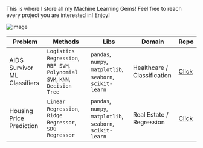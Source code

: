 This is where I store all my Machine Learning Gems! Feel free to reach every project you are interested in!
Enjoy!

![image](https://github.com/user-attachments/assets/af35967a-ac46-43fa-a749-da5d8b114bb8)


| **Problem**                                                             | **Methods**                                                             | **Libs**                                       | **Domain**                | **Repo** |
|-------------------------------------------------------------------------|-------------------------------------------------------------------------|------------------------------------------------|---------------------------|---------|
| AIDS Survivor ML Classifiers                                            | `Logistics Regression`, `RBF SVM`, `Polynomial SVM`, `KNN`, `Decision Tree` | `pandas`, `numpy`, `matplotlib`, `seaborn`, `scikit-learn` | Healthcare / Classification | [Click](https://github.com/maidinh2409/AIDS-ML-Classification)   |
| Housing Price Prediction                                                | `Linear Regression`, `Ridge Regressor`, `SDG Regressor`                  | `pandas`, `numpy`, `matplotlib`, `seaborn`, `scikit-learn` | Real Estate / Regression   | [Click](https://github.com/maidinh2409/ML-Repositories/blob/main/Regression%20Models/Lab2_Demi_L_139.ipynb)   |
